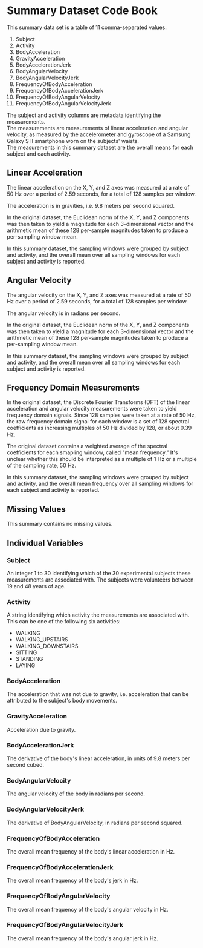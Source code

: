 # Summary Dataset Code Book

This summary data set is a table of 11 comma-separated values:

1. Subject
1. Activity
1. BodyAcceleration
1. GravityAcceleration
1. BodyAccelerationJerk
1. BodyAngularVelocity
1. BodyAngularVelocityJerk
1. FrequencyOfBodyAcceleration
1. FrequencyOfBodyAccelerationJerk
1. FrequencyOfBodyAngularVelocity
1. FrequencyOfBodyAngularVelocityJerk

The subject and activity columns are metadata identifying the
measurements.  
The measurements are measurements of linear acceleration and angular
velocity, as measured by the accelerometer and gyroscope of a
Samsung Galaxy S II smartphone worn on the subjects' waists.  
The measurements in this summary dataset are the overall means for each
subject and each activity.

## Linear Acceleration

The linear acceleration on the X, Y, and Z axes was measured at a rate of
50 Hz over a period of 2.59 seconds, for a total of 128 samples per window.  

The acceleration is in gravities, i.e. 9.8 meters per second squared.  

In the original dataset,
the Euclidean norm of the X, Y, and Z components was then taken to yield a
magnitude for each 3-dimensional vector and the arithmetic mean of these
128 per-sample magnitudes taken to produce a per-sampling window mean.  

In this summary dataset, the sampling windows were grouped by subject and
activity, and the overall mean over all sampling windows for each subject
and activity is reported.

## Angular Velocity

The angular velocity on the X, Y, and Z axes was measured at a rate of 50 Hz
over a period of 2.59 seconds, for a total of 128 samples per window.  

The angular velocity is in radians per second.  

In the original dataset,
the Euclidean norm of the X, Y, and Z components was then taken to yield a
magnitude for each 3-dimensional vector and the arithmetic mean of these
128 per-sample magnitudes taken to produce a per-sampling window mean.  

In this summary dataset, the sampling windows were grouped by subject and
activity, and the overall mean over all sampling windows for each subject
and activity is reported.

## Frequency Domain Measurements

In the original dataset, the Discrete Fourier Transforms (DFT) of the
linear acceleration and angular velocity measurements were taken to yield
frequency domain signals. Since 128 samples were taken at a rate of 50 Hz,
the raw frequency domain signal for each window is a set of 128 spectral
coefficients as increasing multiples of 50 Hz divided by 128, or about
0.39 Hz.  

The original dataset contains a weighted average of the spectral
coefficients for each smapling window, called "mean frequency." It's
unclear whether this should be interpreted as a multiple of 1 Hz or
a multiple of the sampling rate, 50 Hz.  

In this summary dataset, the sampling windows were grouped by subject and
activity, and the overall mean frequency over all sampling windows for
each subject and activity is reported.

## Missing Values

This summary contains no missing values.

## Individual Variables

### Subject

An integer 1 to 30 identifying which of the 30 experimental subjects these
measurements are associated with. The subjects were volunteers between 19
and 48 years of age.

### Activity

A string identifying which activity the measurements are associated with.
This can be one of the following six activities:

* WALKING
* WALKING_UPSTAIRS
* WALKING_DOWNSTAIRS
* SITTING
* STANDING
* LAYING

### BodyAcceleration

The acceleration that was not due to gravity, i.e. acceleration that can
be attributed to the subject's body movements.

### GravityAcceleration

Acceleration due to gravity.

### BodyAccelerationJerk

The derivative of the body's linear acceleration,
in units of 9.8 meters per second cubed.

### BodyAngularVelocity

The angular velocity of the body in radians per second.

### BodyAngularVelocityJerk

The derivative of BodyAngularVelocity, in radians per second squared.

### FrequencyOfBodyAcceleration

The overall mean frequency of the body's linear acceleration in Hz.

### FrequencyOfBodyAccelerationJerk

The overall mean frequency of the body's jerk in Hz.

### FrequencyOfBodyAngularVelocity

The overall mean frequency of the body's angular velocity in Hz.

### FrequencyOfBodyAngularVelocityJerk

The overall mean frequency of the body's angular jerk in Hz.
